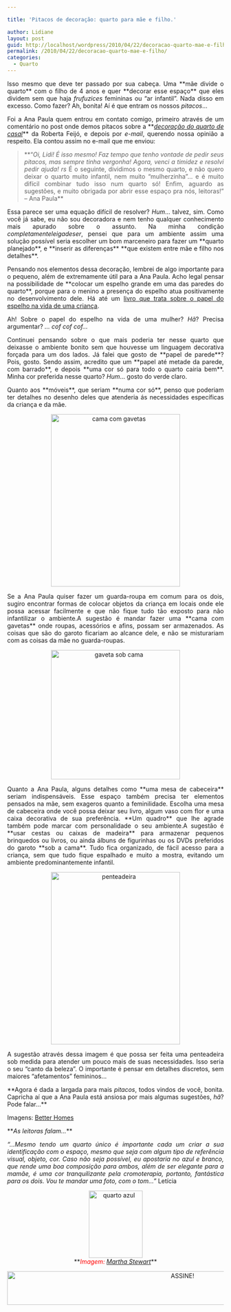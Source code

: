 ```yaml
---

title: 'Pitacos de decoração: quarto para mãe e filho.'

author: Lidiane
layout: post
guid: http://localhost/wordpress/2010/04/22/decoracao-quarto-mae-e-filho/
permalink: /2010/04/22/decoracao-quarto-mae-e-filho/
categories:
  - Quarto
---
```

<p style="text-align: justify;">
  Isso mesmo que deve ter passado por sua cabeça. Uma **mãe divide o quarto** com o filho de 4 anos e quer **decorar esse espaço** que eles dividem sem que haja <em>frufuzices</em> femininas ou &#8220;ar infantil&#8221;. Nada disso em excesso. Como fazer? Ah, bonita! Aí é que entram os nossos <em>pitacos</em>…
</p>

<!--more-->

<p style="text-align: justify;">
  Foi a Ana Paula quem entrou em contato comigo, primeiro através de um comentário no post onde demos pitacos sobre a **<em><a href="http://www.trololodemulher.com.br/2010/03/29/pitacos-de-bicha-femea-decoracao-do-quarto-de-casal/" target="_blank">decoração do quarto de casal</a></em>** da Roberta Feijó, e depois por <em>e-mail</em>, querendo nossa opinião a respeito. Ela contou assim no e-mail que me enviou:
</p>

> <p style="text-align: justify;">
>   **“<em>Oi, Lidi! É isso mesmo! Faz tempo que tenho vontade de pedir seus pitacos, mas sempre tinha vergonha! Agora, venci a timidez e resolvi pedir ajuda! rs </em>É o seguinte, dividimos o mesmo quarto, e não quero deixar o quarto muito infantil, nem muito &#8220;mulherzinha&#8221;&#8230; e é muito difícil combinar tudo isso num quarto só! Enfim, aguardo as sugestões, e muito obrigada por abrir esse espaço pra nós, leitoras!” – Ana Paula**
> </p>

<p style="text-align: justify;">
  Essa parece ser uma equação difícil de resolver?<em> Hum</em>… talvez, sim. Como você já sabe, eu não sou decoradora e nem tenho qualquer conhecimento mais apurado sobre o assunto. Na minha condição <em>completamenteleigadeser</em>, pensei que para um ambiente assim uma solução possível seria escolher um bom marceneiro para fazer um **quarto planejado**, e **inserir as diferenças** **que existem entre mãe e filho nos detalhes**.
</p>

<p style="text-align: justify;">
  Pensando nos elementos dessa decoração, lembrei de algo importante para o pequeno, além de extremamente útil para a Ana Paula. Acho legal pensar na possibilidade de **colocar um espelho grande em uma das paredes do quarto**, porque para o menino a presença do espelho atua positivamente no desenvolvimento dele. Há até um <a href="http://www.livrariaresposta.com.br/v2/produto.php?id=2375" target="_blank">livro que trata sobre o papel do espelho na vida de uma criança</a>.
</p>

<p style="text-align: justify;">
  Ah! Sobre o papel do espelho na vida de uma mulher? <em>Hã</em>? Precisa argumentar? <em>… cof cof cof…</em>
</p>

<p style="text-align: justify;">
  Continuei pensando sobre o que mais poderia ter nesse quarto que deixasse o ambiente bonito sem que houvesse um linguagem decorativa forçada para um dos lados. Já falei que gosto de **papel de parede**? Pois, gosto. Sendo assim, acredito que um **papel até metade da parede, com barrado**, e depois **uma cor só para todo o quarto cairia bem**. Minha cor preferida nesse quarto? <em>Hum</em>… gosto do verde claro.
</p>

<p style="text-align: justify;">
  Quanto aos **móveis**, que seriam **numa cor só**, penso que poderiam ter detalhes no desenho deles que atenderia ás necessidades específicas da criança e da mãe.
</p>

<p align="center">
  <a href="http://www.trololodemulher.com.br/blog/wp-content/uploads/2010/04/cama-com-gavetas.jpg"><img class="alignnone size-full wp-image-4544" src="http://www.trololodemulher.com.br/blog/wp-content/uploads/2010/04/cama-com-gavetas.jpg" alt="cama com gavetas" width="300" height="400" /></a>
</p>

<p style="text-align: justify;">
  Se a Ana Paula quiser fazer um guarda-roupa em comum para os dois, sugiro encontrar formas de colocar objetos da criança em locais onde ele possa acessar facilmente e que não fique tudo tão exposto para não infantilizar o ambiente.A sugestão é mandar fazer uma **cama com gavetas** onde roupas, acessórios e afins, possam ser armazenados. As coisas que são do garoto ficariam ao alcance dele, e não se misturariam com as coisas da mãe no guarda-roupas.
</p>

<p align="center">
  <a href="http://www.trololodemulher.com.br/blog/wp-content/uploads/2010/04/gaveta-sob-cama.jpg"><img class="alignnone size-full wp-image-4545" src="http://www.trololodemulher.com.br/blog/wp-content/uploads/2010/04/gaveta-sob-cama.jpg" alt="gaveta sob cama" width="300" height="300" /></a>
</p>

<p style="text-align: justify;">
  Quanto a Ana Paula, alguns detalhes como **uma mesa de cabeceira** seriam indispensáveis. Esse espaço também precisa ter elementos pensados na mãe, sem exageros quanto a feminilidade. Escolha uma mesa de cabeceira onde você possa deixar seu livro, algum vaso com flor e uma caixa decorativa de sua preferência. **Um quadro** que lhe agrade também pode marcar com personalidade o seu ambiente.A sugestão é **usar cestas ou caixas de madeira** para armazenar pequenos brinquedos ou livros, ou ainda álbuns de figurinhas ou os DVDs preferidos do garoto **sob a cama**. Tudo fica organizado, de fácil acesso para a criança, sem que tudo fique espalhado e muito a mostra, evitando um ambiente predominantemente infantil.
</p>

<p align="center">
  <a href="http://www.trololodemulher.com.br/blog/wp-content/uploads/2010/04/penteadeira.jpg"><img class="alignnone size-full wp-image-4546" src="http://www.trololodemulher.com.br/blog/wp-content/uploads/2010/04/penteadeira.jpg" alt="penteadeira" width="300" height="400" /></a>
</p>

<p style="text-align: justify;">
  A sugestão através dessa imagem é que possa ser feita uma penteadeira sob medida para atender um pouco mais de suas necessidades. Isso seria o seu “canto da beleza”. O importante é pensar em detalhes discretos, sem maiores “afetamentos” femininos&#8230;
</p>

<p style="text-align: justify;">
  **Agora é dada a largada para mais <em>pitacos</em>, todos vindos de você, bonita. Capricha aí que a Ana Paula está ansiosa por mais algumas sugestões, <em>hã</em>? Pode falar…**
</p>

<p style="text-align: justify;">
  Imagens: <a href="http://www.bhg.com/" target="_blank">Better Homes</a>
</p>

<p style="text-align: justify;">
  **<em>As leitoras falam&#8230;</em>**
</p>

<p style="text-align: justify;">
  <em>&#8220;&#8230;Mesmo tendo um quarto único é importante cada um criar a sua identificação com o espaço, mesmo que seja com algum tipo de referência visual, objeto, cor. Caso não seja possível, eu apostaria no azul e branco, que rende uma boa composição para ambos, além de ser elegante para a mamãe, é uma cor tranquilizante pela cromoterapia, portanto, fantástica para os dois. Vou te mandar uma foto, com o tom&#8230;&#8221;</em> Letícia
</p>

<p align="center">
  <a href="http://www.trololodemulher.com.br/blog/wp-content/uploads/2010/04/quarto-azul.jpg"><img class="alignnone size-full wp-image-4582" src="http://www.trololodemulher.com.br/blog/wp-content/uploads/2010/04/quarto-azul.jpg" alt="quarto azul" width="125" height="156" /></a><br /> **<em><span style="color: #ff0000;"><em>Imagem: <a href="http://www.marthastewart.com/" target="_blank">Martha Stewart</a></em></span></em>**
</p>

<p align="center">
  <a href="http://feedburner.google.com/fb/a/mailverify?uri=blogbichafemea&loc=pt_BR" target="_blank"><img class="alignnone size-full wp-image-10439" src="http://www.trololodemulher.com.br/blog/wp-content/uploads/2014/09/ASSINE.png" alt="ASSINE!" width="800" height="78" /></a>
</p>

<p align="center">
  <p align="justify">